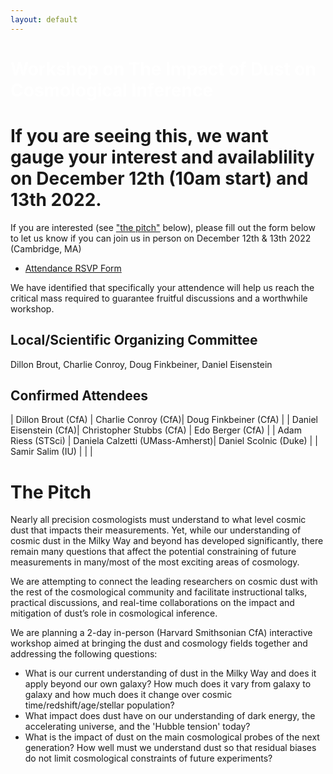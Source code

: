 ```yaml
---
layout: default
---
```


# <span style="color:white">Workshop on The Impact of Dust on Cosmological Inference</span>

# If you are seeing this, we want gauge your interest and availablility on December 12th (10am start) and 13th 2022.

If you are interested (see ["the pitch"](https://djbrout.github.io/Dust_In_Cosmology_CfA_2022/#the-pitch) below), please fill out the form below to let us know if you can join us in person on December 12th & 13th 2022 (Cambridge, MA)
* [Attendance RSVP Form](https://docs.google.com/forms/d/e/1FAIpQLSfpDN5LbUeNXzUcLl0ici5jvV37BOPDfxlz3f6H9GUrbqtsTg/viewform?usp=sf_link)

We have identified that specifically your attendence will help us reach the critical mass required to guarantee fruitful discussions and a worthwhile workshop.

## Local/Scientific Organizing Committee

Dillon Brout, Charlie Conroy, Doug Finkbeiner, Daniel Eisenstein

## Confirmed Attendees

| Dillon Brout (CfA)  | Charlie Conroy (CfA)| Doug Finkbeiner (CfA) |
| Daniel Eisenstein (CfA)| Christopher Stubbs (CfA)  | Edo Berger (CfA) |
| Adam Riess (STSci) | Daniela Calzetti (UMass-Amherst)| Daniel Scolnic  (Duke)  |
| Samir Salim (IU) | |   |


# <a name="pitch"></a>The Pitch
Nearly all precision cosmologists must understand to what level cosmic dust that impacts their measurements. Yet, while our understanding of cosmic dust in the Milky Way and beyond has developed significantly, there remain many questions that affect the potential constraining of future measurements in many/most of the most exciting areas of cosmology. 

We are attempting to connect the leading researchers on cosmic dust with the rest of the cosmological community and facilitate instructional talks, practical discussions, and real-time collaborations on the impact and mitigation of dust’s role in cosmological inference.

We are planning a 2-day in-person (Harvard Smithsonian CfA) interactive workshop aimed at bringing the dust and cosmology fields together and addressing the following questions:
* What is our current understanding of dust in the Milky Way and does it apply beyond our own galaxy? How much does it vary from galaxy to galaxy and how much does it change over cosmic time/redshift/age/stellar population?
* What impact does dust have on our understanding of dark energy, the accelerating universe, and the 'Hubble tension' today? 
* What is the impact of dust on the main cosmological probes of the next generation? How well must we understand dust so that residual biases do not limit cosmological constraints of future experiments?


